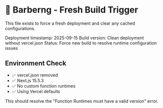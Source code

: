 # 🚀 Barberng - Fresh Build Trigger

This file exists to force a fresh deployment and clear any cached configurations.

Deployment timestamp: 2025-09-15
Build version: Clean deployment without vercel.json
Status: Force new build to resolve runtime configuration issues

## Environment Check
- ✅ vercel.json removed
- ✅ Next.js 15.5.3 
- ✅ No custom function runtimes
- ✅ Using Vercel defaults

This should resolve the "Function Runtimes must have a valid version" error.